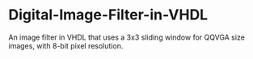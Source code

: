 # Digital-Image-Filter-in-VHDL
An image filter in VHDL that uses a 3x3 sliding window for QQVGA size images, with 8-bit pixel resolution.
